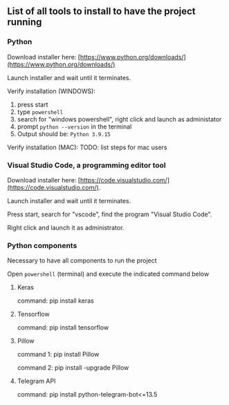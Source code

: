 ## List of all tools to install to have the project running
### Python
Download installer here: [https://www.python.org/downloads/](https://www.python.org/downloads/)

Launch installer and wait until it terminates.

Verify installation (WINDOWS):

1. press start
2. type `powershell`
3. search for "windows powershell", right click and launch as administator
4. prompt `python --version` in the terminal
5. Output should be: `Python 3.9.15`

Verify installation (MAC):
TODO: list steps for mac users

### Visual Studio Code, a programming editor tool
      
Download installer here: [https://code.visualstudio.com/](https://code.visualstudio.com/).

Launch installer and wait until it terminates.

Press start, search for "vscode", find the program "Visual Studio Code".

Right click and launch it as administrator.


### Python components

Necessary to have all components to run the project

Open `powershell` (terminal) and execute the indicated command below

1. Keras

    command: pip install keras

2. Tensorflow

    command: pip install tensorflow

3. Pillow

    command 1:  pip install Pillow
                
    command 2:  pip install -upgrade Pillow

4. Telegram API

    command: pip install python-telegram-bot<=13.5

